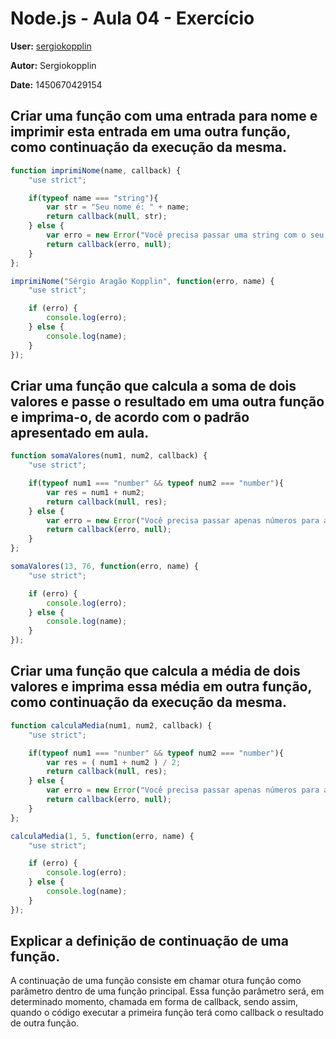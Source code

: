 # Node.js - Aula 04 - Exercício
**User:** [sergiokopplin](https://github.com/sergiokopplin)

**Autor:** Sergiokopplin

**Date:** 1450670429154

## Criar uma função com uma entrada para nome e imprimir esta entrada em uma outra função, como continuação da execução da mesma.
```js
function imprimiNome(name, callback) {
    "use strict";

    if(typeof name === "string"){
        var str = "Seu nome é: " + name;
        return callback(null, str);
    } else {
        var erro = new Error("Você precisa passar uma string com o seu nome.");
        return callback(erro, null);
    }
};

imprimiNome("Sérgio Aragão Kopplin", function(erro, name) {
    "use strict";

    if (erro) {
        console.log(erro);
    } else {
        console.log(name);
    }
});
```

## Criar uma função que calcula a soma de dois valores e passe o resultado em uma outra função e imprima-o, de acordo com o padrão apresentado em aula.
```js
function somaValores(num1, num2, callback) {
    "use strict";

    if(typeof num1 === "number" && typeof num2 === "number"){
        var res = num1 + num2;
        return callback(null, res);
    } else {
        var erro = new Error("Você precisa passar apenas números para a função.");
        return callback(erro, null);
    }
};

somaValores(13, 76, function(erro, name) {
    "use strict";

    if (erro) {
        console.log(erro);
    } else {
        console.log(name);
    }
});
```

## Criar uma função que calcula a média de dois valores e imprima essa média em outra função, como continuação da execução da mesma.
```js
function calculaMedia(num1, num2, callback) {
    "use strict";

    if(typeof num1 === "number" && typeof num2 === "number"){
        var res = ( num1 + num2 ) / 2;
        return callback(null, res);
    } else {
        var erro = new Error("Você precisa passar apenas números para a função.");
        return callback(erro, null);
    }
};

calculaMedia(1, 5, function(erro, name) {
    "use strict";

    if (erro) {
        console.log(erro);
    } else {
        console.log(name);
    }
});
```

## Explicar a definição de continuação de uma função.
A continuação de uma função consiste em chamar otura função como parâmetro dentro de uma função principal. Essa função parâmetro será, em determinado momento, chamada em forma de callback, sendo assim, quando o código executar a primeira função terá como callback o resultado de outra função.
